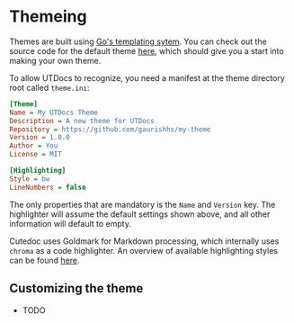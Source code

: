 # Themeing

Themes are built using [Go's templating sytem](https://pkg.go.dev/text/template). You can check out the source code for the default theme [here](https://github.com/gaurishhs/utdocs/tree/main/themes/default), which should give you a start into making your own theme.

To allow UTDocs to recognize, you need a manifest at the theme directory root called `theme.ini`:

```ini
[Theme]
Name = My UTDocs Theme
Description = A new theme for UTDocs
Repository = https://github.com/gaurishhs/my-theme
Version = 1.0.0
Author = You
License = MIT

[Highlighting]
Style = bw
LineNumbers = false
```

The only properties that are mandatory is the `Name` and `Version` key. The highlighter will assume the default settings shown above, and all other information will default to empty.

Cutedoc uses Goldmark for Markdown processing, which internally uses `chroma` as a code highlighter. An overview of available highlighting styles can be found [here](https://xyproto.github.io/splash/docs/all.html).

## Customizing the theme

- TODO
